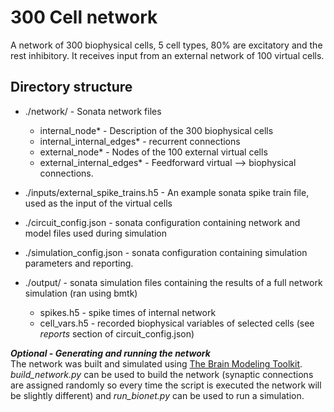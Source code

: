 # 300 Cell network

A network of 300 biophysical cells, 5 cell types, 80% are excitatory and the rest inhibitory. It receives input from an external network of 100 virtual cells.

## Directory structure
* ./network/ - Sonata network files
  * internal_node* - Description of the 300 biophysical cells 
  * internal_internal_edges* - recurrent connections
  * external_node* - Nodes of the 100 external virtual cells
  * external_internal_edges* - Feedforward virtual --> biophysical connections.
  
* ./inputs/external_spike_trains.h5 - An example sonata spike train file, used as the input of the virtual cells

* ./circuit_config.json - sonata configuration containing network and model files used during simulation

* ./simulation_config.json - sonata configuration containing simulation parameters and reporting.

* ./output/ - sonata simulation files containing the results of a full network simulation (ran using bmtk)
  * spikes.h5 - spike times of internal network
  * cell_vars.h5 - recorded biophysical variables of selected cells (see _reports_ section of circuit_config.json)


__*Optional - Generating and running the network*__  
The network was built and simulated using [The Brain Modeling Toolkit](https://github.com/AllenInstitute/bmtk). 
*build_network.py* can be used to build the network (synaptic connections are assigned randomly so every time the script is
executed the network will be slightly different) and *run_bionet.py* can be used to run a simulation. 


